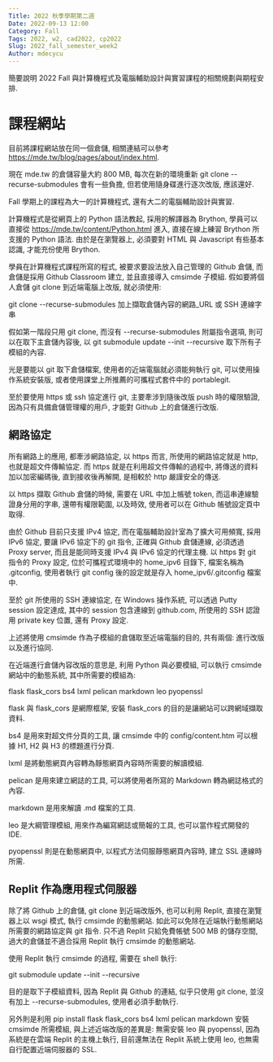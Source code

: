 ```yaml
---
Title: 2022 秋季學期第二週
Date: 2022-09-13 12:00
Category: Fall
Tags: 2022, w2, cad2022, cp2022
Slug: 2022_fall_semester_week2
Author: mdecycu
---
```


簡要說明 2022 Fall 與計算機程式及電腦輔助設計與實習課程的相關規劃與期程安排.

<!-- PELICAN_END_SUMMARY -->

課程網站
====

目前將課程網站放在同一個倉儲, 相關連結可以參考 <https://mde.tw/blog/pages/about/index.html>.

現在 mde.tw 的倉儲容量大約 800 MB, 每次在新的環境重新 git clone --recurse-submodules 會有一些負擔, 但若使用隨身碟進行逐次改版, 應該還好.

Fall 學期上的課程為大一的計算機程式, 還有大二的電腦輔助設計與實習.

計算機程式是從網頁上的 Python 語法教起, 採用的解譯器為 Brython, 學員可以直接從 https://mde.tw/content/Python.html 進入, 直接在線上練習 Brython 所支援的 Python 語法. 由於是在瀏覽器上, 必須要對 HTML 與 Javascript 有些基本認識, 才能充份使用 Brython.

學員在計算機程式課程所寫的程式, 被要求要設法放入自己管理的 Github 倉儲, 而倉儲是採用 Github Classroom 建立, 並且直接導入 cmsimde 子模組. 假如要將個人倉儲 git clone 到近端電腦上改版, 就必須使用:

git clone --recurse-submodules 加上擷取倉儲內容的網路_URL 或 SSH 連線字串

假如第一階段只用 git clone, 而沒有 --recurse-submodules 附屬指令選項, 則可以在取下主倉儲內容後, 以 git submodule update --init --recursive 取下所有子模組的內容.

光是要能以 git 取下倉儲檔案, 使用者的近端電腦就必須能夠執行 git, 可以使用操作系統安裝版, 或者使用課堂上所推薦的可攜程式套件中的 portablegit.

至於要使用 https 或 ssh 協定進行 git, 主要牽涉到隨後改版 push 時的權限驗證, 因為只有具備倉儲管理權的用戶, 才能對 Github 上的倉儲進行改版.

網路協定
----

所有網路上的應用, 都牽涉網路協定, 以 https 而言, 所使用的網路協定就是 http, 也就是超文件傳輸協定. 而 https 就是在利用超文件傳輸的過程中, 將傳送的資料加以加密編碼後, 直到接收後再解開, 是相較於 http 嚴謹安全的傳送.

以 https 擷取 Github 倉儲的時候, 需要在 URL 中加上帳號 token, 而這串連線驗證身分用的字串, 還帶有權限範圍, 以及時效, 使用者可以在 Github 帳號設定頁中取得.

由於 Github 目前只支援 IPv4 協定, 而在電腦輔助設計室為了擴大可用頻寬, 採用 IPv6 協定, 要讓 IPv6 協定下的 git 指令, 正確與 Github 倉儲連線, 必須透過 Proxy server, 而且是能同時支援 IPv4 與 IPv6 協定的代理主機. 以 https 對 git 指令的 Proxy 設定, 位於可攜程式環境中的 home_ipv6 目錄下, 檔案名稱為 .gitconfig, 使用者執行 git config 後的設定就是存入 home_ipv6/.gitconfig 檔案中.

至於 git 所使用的 SSH 連線協定, 在 Windows 操作系統, 可以透過 Putty session 設定達成, 其中的 session 包含連線到 github.com, 所使用的 SSH 認證用 private key 位置, 還有 Proxy 設定.

上述將使用 cmsimde 作為子模組的倉儲取至近端電腦的目的, 共有兩個: 進行改版以及進行協同.

在近端進行倉儲內容改版的意思是, 利用 Python 與必要模組, 可以執行 cmsimde 網站中的動態系統, 其中所需要的模組為:

flask flask_cors bs4 lxml pelican markdown leo pyopenssl

flask 與 flask_cors 是網際框架, 安裝 flask_cors 的目的是讓網站可以跨網域擷取資料.

bs4 是用來對超文件分頁的工具, 讓 cmsimde 中的 config/content.htm 可以根據 H1, H2 與 H3 的標題進行分頁.

lxml 是將動態網頁內容轉為靜態網頁內容時所需要的解讀模組.

pelican 是用來建立網誌的工具, 可以將使用者所寫的 Markdown 轉為網誌格式的內容.

markdown 是用來解讀 .md 檔案的工具.

leo 是大綱管理模組, 用來作為編寫網誌或簡報的工具, 也可以當作程式開發的 IDE.

pyopenssl 則是在動態網頁中, 以程式方法伺服靜態網頁內容時, 建立 SSL 連線時所需.

Replit 作為應用程式伺服器
----

除了將 Github 上的倉儲, git clone 到近端改版外, 也可以利用 Replit, 直接在瀏覽器上以 wsgi 模式, 執行 cmsimde 的動態網站. 如此可以免除在近端執行動態網站所需要的網路協定與 git 指令. 只不過 Replit 只給免費帳號 500 MB 的儲存空間, 過大的倉儲並不適合採用 Replit 執行 cmsimde 的動態網站.

使用 Replit 執行 cmsimde 的過程, 需要在 shell 執行:

git submodule update --init --recursive

目的是取下子模組資料, 因為 Replit 與 Github 的連結, 似乎只使用 git clone, 並沒有加上 --recurse-submodules, 使用者必須手動執行.

另外則是利用 pip install flask flask_cors bs4 lxml pelican markdown 安裝 cmsimde 所需模組, 與上述近端改版的差異是: 無需安裝 leo 與 pyopenssl, 因為系統是在雲端 Replit 的主機上執行,  目前還無法在 Replit 系統上使用 leo, 也無需自行配置近端伺服器的 SSL.

